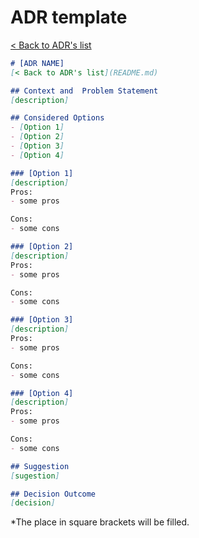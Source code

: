 # ADR template
[< Back to ADR's list](README.md)


```markdown
# [ADR NAME]
[< Back to ADR's list](README.md)

## Context and  Problem Statement
[description]

## Considered Options
- [Option 1]
- [Option 2]
- [Option 3]
- [Option 4]

### [Option 1]
[description]
Pros:
- some pros

Cons:
- some cons

### [Option 2]
[description]
Pros:
- some pros

Cons:
- some cons

### [Option 3]
[description]
Pros:
- some pros

Cons:
- some cons

### [Option 4]
[description]
Pros:
- some pros

Cons:
- some cons

## Suggestion
[sugestion]

## Decision Outcome
[decision]

```
*The place in square brackets will be filled.